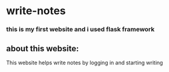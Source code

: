 # write-notes
### this is my first website and i used flask framework
## about this website:
This website helps write notes by logging in and starting writing


